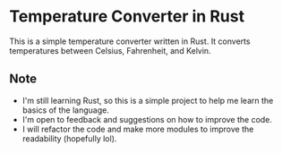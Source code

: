 # Temperature Converter in Rust

This is a simple temperature converter written in Rust. It converts temperatures between Celsius, Fahrenheit, and Kelvin.

## Note

- I'm still learning Rust, so this is a simple project to help me learn the basics of the language.
- I'm open to feedback and suggestions on how to improve the code.
- I will refactor the code and make more modules to improve the readability (hopefully lol).
